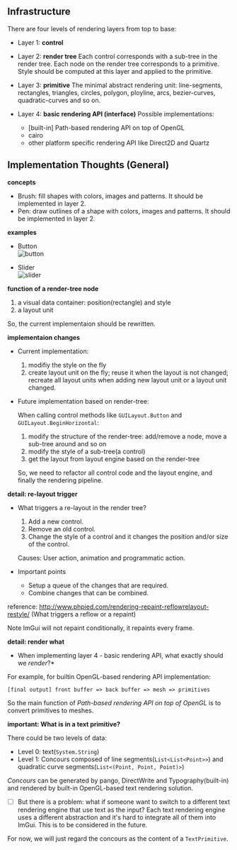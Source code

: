 ## Infrastructure

There are four levels of rendering layers from top to base:

* Layer 1: __control__
* Layer 2: __render tree__
    Each control corresponds with a sub-tree in the render tree. Each node on the render tree corresponds to a primitive. Style should be computed at this layer and applied to the primitive.
* Layer 3: __primitive__
    The minimal abstract rendering unit: line-segments, rectangles, triangles, circles, polygon, ployline, arcs, bezier-curves, quadratic-curves and so on.
* Layer 4: __basic rendering API (interface)__
    Possible implementations:

    * [built-in] Path-based rendering API on top of OpenGL
    * cairo
    * other platform specific rendering API like Direct2D and Quartz

## Implementation Thoughts (General)

__concepts__

* Brush: fill shapes with colors, images and patterns. It should be implemented in layer 2.
* Pen: draw outlines of a shape with colors, images and patterns. It should be implemented in layer 2.

__examples__

* Button  
  ![button](img/button.svg)

* Slider  
  ![slider](img/slider.svg)

__function of a render-tree node__

1. a visual data container: position(rectangle) and style
2. a layout unit

So, the current implementaion should be rewritten.

__implementaion changes__

* Current implementation:

	1. modifiy the style on the fly
	2. create layout unit on the fly; reuse it when the layout is not changed; recreate all layout units when adding new layout unit or a layout unit changed.

* Future implementation based on render-tree:

	When calling control methods like `GUILayout.Button` and `GUILayout.BeginHorizontal`:

	1. modify the structure of the render-tree: add/remove a node, move a sub-tree around and so on
	2. modify the style of a sub-tree(a control)
	3. get the layout from layout engine based on the render-tree

	So, we need to refactor all control code and the layout engine, and finally the rendering pipeline.

__detail: re-layout trigger__

* What triggers a re-layout in the render tree?

	1. Add a new control.
	2. Remove an old control.
	3. Change the style of a control and it changes the position and/or size of the control.
    
	Causes: User action, animation and programmatic action.

* Important points

    - Setup a queue of the changes that are required.
	- Combine changes that can be combined.

reference: http://www.phpied.com/rendering-repaint-reflowrelayout-restyle/ (What triggers a reflow or a repaint)

Note ImGui will not repaint conditionally, it repaints every frame.

__detail: render what__

* When implementing layer 4 - basic rendering API, what exactly should we *render*?*

For example, for builtin OpenGL-based rendering API implementation:

	[final output] front buffer => back buffer => mesh => primitives

So the main function of *Path-based rendering API on top of OpenGL* is to convert primitives to meshes.
 
__important: What is in a text primitive?__

There could be two levels of data:

* Level 0: text(`System.String`)
* Level 1: Concours composed of line segments(`List<List<Point>>`) and quadratic curve segments(`List<(Point, Point, Point)>`)

_Concours_ can be generated by pango, DirectWrite and Typography(built-in) and rendered by built-in OpenGL-based text rendering solution.

- [ ] But there is a problem: what if someone want to switch to a different text rendering engine that use text as the input? Each text rendering engine uses a different abstraction and it's hard to integrate all of them into ImGui. This is to be considered in the future.

For now, we will just regard the concours as the content of a `TextPrimitive`.
